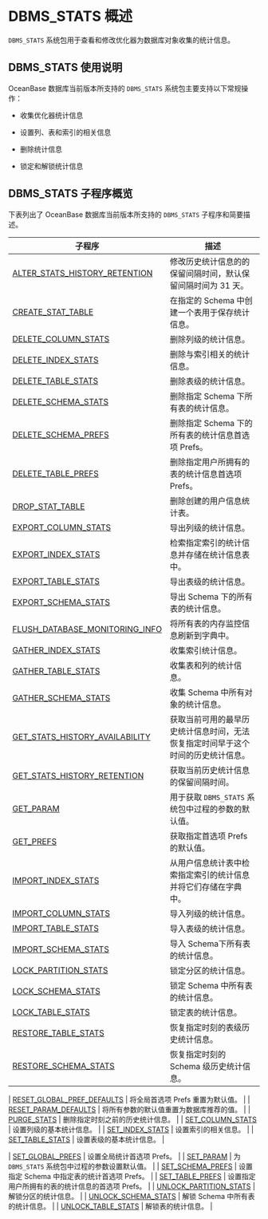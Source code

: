 # DBMS_STATS 概述 

`DBMS_STATS` 系统包用于查看和修改优化器为数据库对象收集的统计信息。

## DBMS_STATS 使用说明 

OceanBase 数据库当前版本所支持的 `DBMS_STATS` 系统包主要支持以下常规操作：

* 收集优化器统计信息 

* 设置列、表和索引的相关信息 

* 删除统计信息

* 锁定和解锁统计信息


## DBMS_STATS 子程序概览 

下表列出了 OceanBase 数据库当前版本所支持的 `DBMS_STATS` 子程序和简要描述。

|                   **子程序**                                 |                  **描述**                |
|-------------------------------------------------------------|------------------------------------------|
| [ALTER_STATS_HISTORY_RETENTION](2.alter-stats-history-retention-mysql.md)  | 修改历史统计信息的的保留间隔时间，默认保留间隔时间为 31 天。         |
| [CREATE_STAT_TABLE](3.create-stat-table-mysql.md)              | 在指定的 Schema 中创建一个表用于保存统计信息。              |
| [DELETE_COLUMN_STATS](4.delete-column-stats-mysql.md)            | 删除列级的统计信息。                               |
| [DELETE_INDEX_STATS](5.delete-index-stats-mysql.md)             | 删除与索引相关的统计信息。                            |
| [DELETE_TABLE_STATS](6.delete-table-stats-mysql.md)             | 删除表级的统计信息。                               |
| [DELETE_SCHEMA_STATS](7.delete-schema-stats-mysql.md)            | 删除指定 Schema 下所有表的统计信息。                   |
| [DELETE_SCHEMA_PREFS](8.delete-schema-prefs-mysql.md)            | 删除指定 Schema 下的所有表的统计信息首选项 Prefs。         |
| [DELETE_TABLE_PREFS](9.delete-table-prefs-mysql.md)             | 删除指定用户所拥有的表的统计信息首选项 Prefs。               |
| [DROP_STAT_TABLE](10.drop-stat-table-mysql.md)                | 删除创建的用户信息统计表。                            |
| [EXPORT_COLUMN_STATS](11.export-column-stats-mysql.md)            | 导出列级的统计信息。                               |
| [EXPORT_INDEX_STATS](12.export-index-stats-mysql.md)             |  检索指定索引的统计信息并存储在统计信息表中。                            |
| [EXPORT_TABLE_STATS](13.export-table-stats-mysql.md)            | 导出表级的统计信息。                      |
| [EXPORT_SCHEMA_STATS](14.export-schema-stats-mysql.md)             |   导出 Schema 下的所有表的统计信息。                 |
| [FLUSH_DATABASE_MONITORING_INFO](15.flush-database-monitoring-info-mysql.md) | 将所有表的内存监控信息刷新到字典中。                       |
| [GATHER_INDEX_STATS](16.gather-index-stats-mysql.md)             | 收集索引统计信息。                                                     |
| [GATHER_TABLE_STATS](17.gather-table-stats-mysql.md)             |  收集表和列的统计信息。        |
| [GATHER_SCHEMA_STATS](18.gather-schema-stats-mysql.md)            | 收集 Schema 中所有对象的统计信息。                    |
| [GET_STATS_HISTORY_AVAILABILITY](19.get-stats-history-availability-mysql.md) | 获取当前可用的最早历史统计信息时间，无法恢复指定时间早于这个时间的历史统计信息。 |
| [GET_STATS_HISTORY_RETENTION](20.get-stats-history-retention-mysql.md)    | 获取当前历史统计信息的保留间隔时间。                       |
| [GET_PARAM](21.get-param-mysql.md)                      | 用于获取 `DBMS_STATS` 系统包中过程的参数的默认值。         |
| [GET_PREFS](22.get-prefs-mysql.md)                      | 获取指定首选项 Prefs 的默认值。                      |
|[IMPORT_INDEX_STATS](23.import-index-stats-mysql)| 从用户信息统计表中检索指定索引的统计信息并将它们存储在字典中。|
| [IMPORT_COLUMN_STATS](24.import-column-stats-mysql.md)            | 导入列级的统计信息。                               |
| [IMPORT_TABLE_STATS](25.import-table-stats-mysql.md)             | 导入表级的统计信息。                               |
| [IMPORT_SCHEMA_STATS](26.import-schema-stats-mysql.md)            | 导入 Schema下所有表的统计信息。                      |
| [LOCK_PARTITION_STATS](27.lock-partition-stats-mysql.md)           | 锁定分区的统计信息。                               |
| [LOCK_SCHEMA_STATS](28.lock-schema-stats-mysql.md)              | 锁定 Schema 中所有表的统计信息。                     |
| [LOCK_TABLE_STATS](29.lock-table-stats-mysql.md)               | 锁定表的统计信息。                                |
| [RESTORE_TABLE_STATS](30.restore-table-stats-mysql.md)            | 恢复指定时刻的表级历史统计信息。                         |
| [RESTORE_SCHEMA_STATS](31.restore-schema-stats-mysql.md)           | 恢复指定时刻的 Schema 级历史统计信息。                  |

| [RESET_GLOBAL_PREF_DEFAULTS](32.reset-global-pref-defaults-mysql.md)     | 将全局首选项  Prefs 重置为默认值。                    |
| [RESET_PARAM_DEFAULTS](33.reset-param-defaults-mysql.md)           | 将所有参数的默认值重置为数据库推荐的值。                     |
| [PURGE_STATS](34.purge-stats-mysql.md)                    | 删除指定时刻之前的历史统计信息。                         |
| [SET_COLUMN_STATS](35.set-column-stats-mysql.md)               | 设置列级的基本统计信息。                             |
| [SET_INDEX_STATS](36.set-index-stats-mysql.md)                | 设置索引的相关信息。                               |
| [SET_TABLE_STATS](37.set-table-stats-mysql.md)                | 设置表级的基本统计信息。                             |

| [SET_GLOBAL_PREFS](38.set-global-prefs-mysql.md)               | 设置全局统计首选项 Prefs。                         |
| [SET_PARAM](39.set-param-mysql.md)                      | 为 `DBMS_STATS` 系统包中过程的参数设置默认值。           |
| [SET_SCHEMA_PREFS](40.set-schema-prefs-mysql.md)               | 设置指定 Schema 中指定表的统计首选项 Prefs。            |
| [SET_TABLE_PREFS](41.set-table-prefs-mysql.md)                | 设置指定用户所拥有的表的统计信息的首选项 Prefs。              |
| [UNLOCK_PARTITION_STATS](42.unlock-partition-stats-mysql.md)         | 解锁分区的统计信息。                               |
| [UNLOCK_SCHEMA_STATS](43.unlock-schema-stats-mysql.md)            | 解锁 Schema 中所有表的统计信息。                     |
| [UNLOCK_TABLE_STATS](44.unlock-table-stats-mysql.md)             | 解锁表的统计信息。                                |


